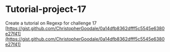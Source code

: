 # Tutorial-project-17
Create a tutorial on Regexp for challenge 17
[https://gist.github.com/ChristopherGoodale/0a14dfb8362dfff5c5545e6380e27f41](https://gist.github.com/ChristopherGoodale/0a14dfb8362dfff5c5545e6380e27f41)
